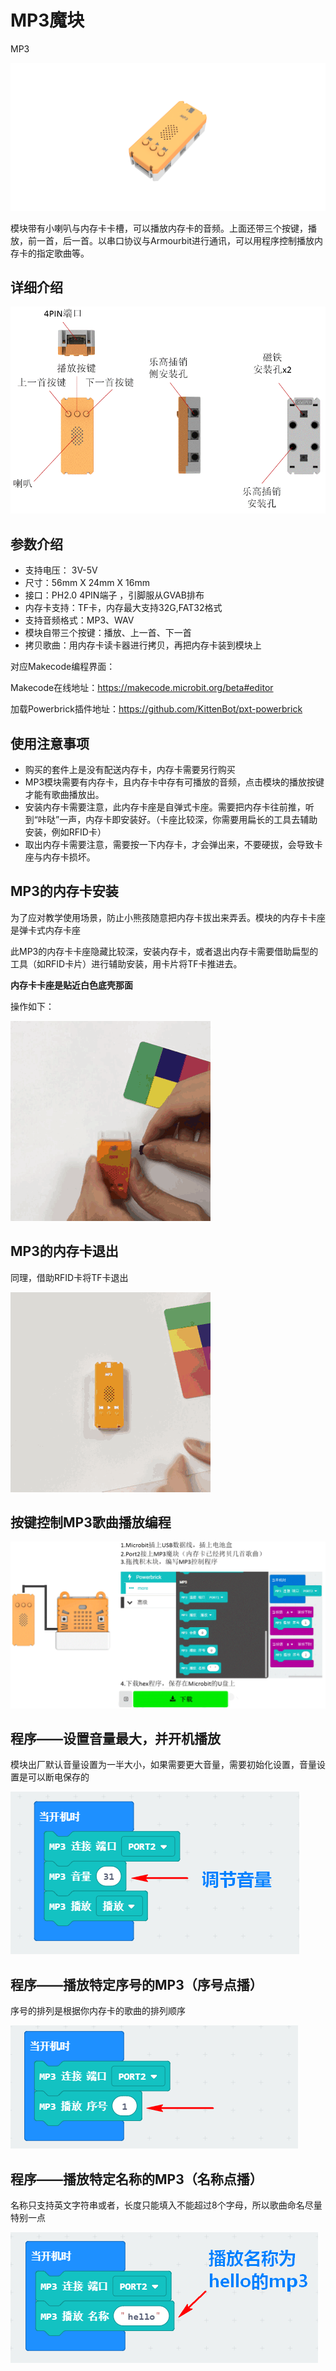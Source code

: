 # MP3魔块

MP3

![](./images/12_03.png)


模块带有小喇叭与内存卡卡槽，可以播放内存卡的音频。上面还带三个按键，播放，前一首，后一首。以串口协议与Armourbit进行通讯，可以用程序控制播放内存卡的指定歌曲等。


## 详细介绍

![](./images/12_02.png)

## 参数介绍

- 支持电压： 3V-5V
- 尺寸：56mm X 24mm X 16mm
- 接口：PH2.0 4PIN端子 ，引脚服从GVAB排布
- 内存卡支持：TF卡，内存最大支持32G,FAT32格式
- 支持音频格式：MP3、WAV
- 模块自带三个按键：播放、上一首、下一首
- 拷贝歌曲：用内存卡读卡器进行拷贝，再把内存卡装到模块上



对应Makecode编程界面：

Makecode在线地址：https://makecode.microbit.org/beta#editor

加载Powerbrick插件地址：https://github.com/KittenBot/pxt-powerbrick


## 使用注意事项

- 购买的套件上是没有配送内存卡，内存卡需要另行购买
- MP3模块需要有内存卡，且内存卡中存有可播放的音频，点击模块的播放按键才能有歌曲播放出。
- 安装内存卡需要注意，此内存卡座是自弹式卡座。需要把内存卡往前推，听到“咔哒”一声，内存卡即安装好。（卡座比较深，你需要用扁长的工具去辅助安装，例如RFID卡）
- 取出内存卡需要注意，需要按一下内存卡，才会弹出来，不要硬拔，会导致卡座与内存卡损坏。

## MP3的内存卡安装

为了应对教学使用场景，防止小熊孩随意把内存卡拔出来弄丢。模块的内存卡卡座是弹卡式内存卡座

此MP3的内存卡卡座隐藏比较深，安装内存卡，或者退出内存卡需要借助扁型的工具（如RFID卡片）进行辅助安装，用卡片将TF卡推进去。

**内存卡卡座是贴近白色底壳那面**

操作如下：

![](./images/IMG_2584.gif)

## MP3的内存卡退出

同理，借助RFID卡将TF卡退出

![](./images/IMG_2585.gif)

## 按键控制MP3歌曲播放编程

![](./images/12_01.png)

## 程序——设置音量最大，并开机播放

模块出厂默认音量设置为一半大小，如果需要更大音量，需要初始化设置，音量设置是可以断电保存的

![](./images/12_04.png)

## 程序——播放特定序号的MP3（序号点播）

序号的排列是根据你内存卡的歌曲的排列顺序

![](./images/12_05.png)

## 程序——播放特定名称的MP3（名称点播）

名称只支持英文字符串或者，长度只能填入不能超过8个字母，所以歌曲命名尽量特别一点

![](./images/12_06.png)